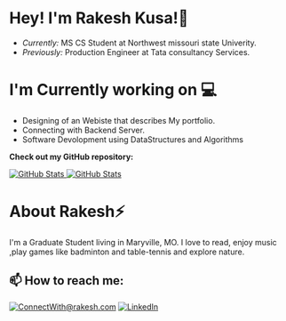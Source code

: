 # Hey! I'm Rakesh Kusa!👋
- <i>Currently:</i> MS CS Student at Northwest missouri state Univerity. 
- <i>Previously:</i> Production Engineer at Tata consultancy Services.

# I'm Currently working on 💻 

- Designing of an Webiste that describes My portfolio.
- Connecting with Backend Server.
- Software Devolopment using DataStructures and Algorithms


__Check out my GitHub repository:__

<div>
  <p>
    <a href="https://github.com/reddy024/from-kusa">
      <img src="https://github-readme-stats.vercel.app/api/pin/?username=reddy024&repo=from-kusa" alt="GitHub Stats" />
    </a>
    <a href="(https://github.com/reddy024/myfirstrepo)">
      <img src="https://github-readme-stats.vercel.app/api/pin/?username=reddy024&repo=myfirstrepo" alt="GitHub Stats" />
    </a>
  </p>
</div>

# About Rakesh⚡

I'm a Graduate Student living in Maryville, MO. I love to read, enjoy music ,play games like badminton and table-tennis and explore nature.

## 📫 How to reach me:

<a href="mailto:rakeshkusa024@gmail.com">![ConnectWith@rakesh.com](https://img.shields.io/badge/Gmail-D14836?style=for-the-badge&logo=gmail&logoColor=white)</a> <a href="https://www.linkedin.com/in/rakesh-kusa-bba594218/">![LinkedIn](https://img.shields.io/badge/LinkedIn-0077B5?style=for-the-badge&logo=linkedin&logoColor=white)</a>
